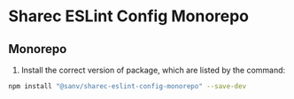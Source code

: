 # Sharec ESLint Config Monorepo

## Monorepo

1. Install the correct version of package, which are listed by the command:

```bash
npm install "@sanv/sharec-eslint-config-monorepo" --save-dev
```
